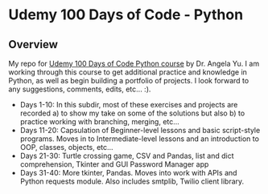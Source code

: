 # Udemy 100 Days of Code - Python

## Overview
My repo for [Udemy 100 Days of Code Python course](https://www.udemy.com/course/100-days-of-code/) by Dr. Angela Yu. I am working through this course to get additional practice and knowledge in Python, as well as begin building a portfolio of projects. I look forward to any suggestions, comments, edits, etc... :).



- Days 1-10: In this subdir, most of these exercises and projects are recorded a) to show my take on some of the solutions but also b) to practice working with branching, merging, etc...
- Days 11-20: Capsulation of Beginner-level lessons and basic script-style programs. Moves in to Intermediate-level lessons and an introduction to OOP, classes, objects, etc...
- Days 21-30: Turtle crossing game, CSV and Pandas, list and dict comprehension, Tkinter and GUI Password Manager app
- Days 31-40: More tkinter, Pandas. Moves into work with APIs and Python requests module. Also includes smtplib, Twilio client library.

